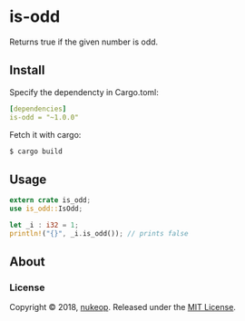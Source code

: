 # is-odd
Returns true if the given number is odd.

## Install
Specify the dependencty in Cargo.toml:

```yaml
[dependencies]
is-odd = "~1.0.0"
```

Fetch it with cargo:
```bash
$ cargo build
```

## Usage

```rust
extern crate is_odd;
use is_odd::IsOdd;

let _i : i32 = 1;
println!("{}", _i.is_odd()); // prints false
```

## About
### License
Copyright © 2018, [nukeop](https://github.com/nukeop).
Released under the [MIT License](LICENSE).

